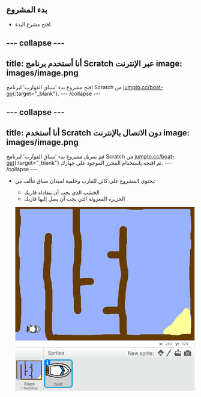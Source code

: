 ## بدء المشروع

+ افتح مشرع البدء.

--- collapse ---
---
title: أنا أستخدم برنامج Scratch عبر الإنترنت
image: images/image.png
---
افتح مشروع بدء 'سباق القوارب' لبرنامج Scratch من [jumpto.cc/boat-go](https://scratch.mit.edu/projects/63958014/#editor){:target="_blank"}.
--- /collapse ---

--- collapse ---
---
title: أنا أستخدم Scratch دون الاتصال بالإنترنت
image: images/image.png
---
قم بتنزيل مشروع بدء 'سباق القوارب' لبرنامج Scratch من [jumpto.cc/boat-get](http:jumpto.cc/boat-get){:target="_blank"} ثم افتحه باستخدام المحرر الموجود على جهازك.
--- /collapse ---
	
+ يحتوي المشروع على كائن للقارب وخلفية لميدان سباق تتألف من:

	+ الخشب الذي يجب أن يتفاداه قاربك
	+ الجزيرة المعزولة التي يجب أن يصل إليها قاربك

	![screenshot](images/boat-starter.png) 

